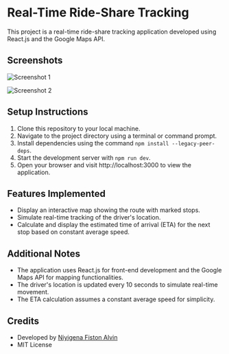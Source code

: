# Real-Time Ride-Share Tracking

This project is a real-time ride-share tracking application developed using React.js and the Google Maps API.

## Screenshots
![Screenshot 1](https://i.imgur.com/y2eRhjd.png)

![Screenshot 2](https://i.imgur.com/hPn24ro.png)


## Setup Instructions
1. Clone this repository to your local machine.
2. Navigate to the project directory using a terminal or command prompt.
3. Install dependencies using the command `npm install --legacy-peer-deps`.
4. Start the development server with `npm run dev`.
5. Open your browser and visit http://localhost:3000 to view the application.

## Features Implemented
- Display an interactive map showing the route with marked stops.
- Simulate real-time tracking of the driver's location.
- Calculate and display the estimated time of arrival (ETA) for the next stop based on constant average speed.

## Additional Notes
- The application uses React.js for front-end development and the Google Maps API for mapping functionalities.
- The driver's location is updated every 10 seconds to simulate real-time movement.
- The ETA calculation assumes a constant average speed for simplicity.

## Credits
- Developed by [Niyigena Fiston Alvin](https://www.alvincoder.com/)
- MIT License
